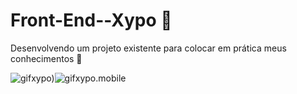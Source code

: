 # Front-End--Xypo 🚀
Desenvolvendo um projeto existente para colocar em prática meus conhecimentos 💨

![gifxypo)](https://github.com/jhongomes/Front-end--Xypo/blob/master/images/gifxypo.gif)![gifxypo.mobile](https://github.com/jhongomes/Front-end--Xypo/blob/master/gifxypo.mobile.gif)
